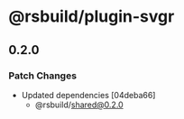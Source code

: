 # @rsbuild/plugin-svgr

## 0.2.0

### Patch Changes

- Updated dependencies [04deba66]
  - @rsbuild/shared@0.2.0
